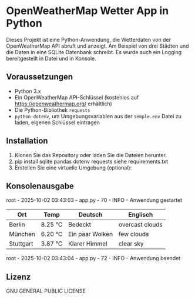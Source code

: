 # OpenWeatherMap Wetter App in Python

Dieses Projekt ist eine Python-Anwendung, die Wetterdaten von der OpenWeatherMap API abruft und anzeigt. Am Beispiel von drei Städten und die Daten in eine SQLite Datenbank schreibt. Es wurde auch ein Logging bereitgestellt in Datei und in Konsole.

## Voraussetzungen

- Python 3.x
- Ein OpenWeatherMap API-Schlüssel (kostenlos auf https://openweathermap.org/ erhältlich)
- Die Python-Bibliothek `requests`
- `python-dotenv`, um Umgebungsvariablen aus der `semple.env` Datei zu laden, eigenen Schlüssel eintragen

## Installation

1. Klonen Sie das Repository oder laden Sie die Dateien herunter.
2. pip install sqlite pandas dotenv requests siehe requirements.txt
3. Erstellen Sie eine virtuelle Umgebung (optional):

## Konsolenausgabe
root - 2025-10-02 03:43:03 - app.py - 70 - INFO - Anwendung gestartet

|   Ort     |   Temp  |      Deutsch      |     Englisch     |
|-----------|---------|-------------------|------------------|
| Berlin    | 8.25 °C | Bedeckt           | overcast clouds  |
| München   | 6.20 °C | Ein paar Wolken   | few clouds       |
| Stuttgart | 3.87 °C | Klarer Himmel     | clear sky        |

root - 2025-10-02 03:43:04 - app.py - 72 - INFO - Anwendung beendet

## Lizenz
GNU GENERAL PUBLIC LICENSE
